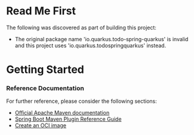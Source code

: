 # Read Me First
The following was discovered as part of building this project:

* The original package name 'io.quarkus.todo-spring-quarkus' is invalid and this project uses 'io.quarkus.todospringquarkus' instead.

# Getting Started

### Reference Documentation
For further reference, please consider the following sections:

* [Official Apache Maven documentation](https://maven.apache.org/guides/index.html)
* [Spring Boot Maven Plugin Reference Guide](https://docs.spring.io/spring-boot/docs/2.3.5.RELEASE/maven-plugin/reference/html/)
* [Create an OCI image](https://docs.spring.io/spring-boot/docs/2.3.5.RELEASE/maven-plugin/reference/html/#build-image)

